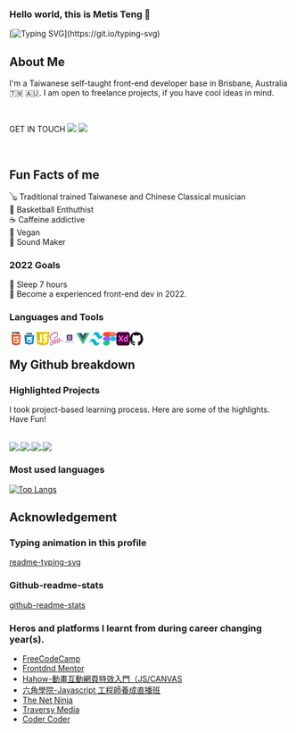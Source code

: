 ### Hello world, this is Metis Teng 🌱

[![Typing SVG](https://readme-typing-svg.herokuapp.com?font=JetBrains+Mono&color=FF566F&width=480&lines=I+am+a+self-taught+front-end+Develop.;I+love+learning+new+stuffs.;Nice+to+meet+you!)](https://git.io/typing-svg)

## About Me

I'm a Taiwanese self-taught front-end developer base in Brisbane, Australia 🇹🇼 🇦🇺. I am open to freelance projects, if you have cool ideas in mind.

<br>

GET IN TOUCH
[<img src="https://img.shields.io/badge/LinkedIn-0077B5?style=for-the-badge&logo=linkedin&logoColor=white">](https://www.linkedin.com/in/chao-chen-metis-teng/)
[<img src="https://img.shields.io/badge/Gmail-D14836?style=for-the-badge&logo=gmail&logoColor=white">](metis.teng@gmail.com)

<br>

## Fun Facts of me

🪕 Traditional trained Taiwanese and Chinese Classical musician
<br>
🏀 Basketball Enthuthist
<br>
☕️ Caffeine addictive
<br>
🥑 Vegan
<br>
🥁 Sound Maker

### 2022 Goals

🦉 Sleep 7 hours
<br>
📌 Become a experienced front-end dev in 2022.

### Languages and Tools

<img align="left" width="24px" height="24px" src="./img/logo-html.png" alt="HTML">
<img align="left" width="24px" height="24px" src="./img/logo-css.png" alt="CSS">
<img align="left" width="24px" height="24px" src="./img/logo-js.png" alt="Javascript">
<img align="left" width="24px" height="24px" src="./img/logo-sass.png" alt="Sass">
<img align="left" width="24px" height="24px" src="./img/logo-bs.png" alt="Bootstrap">
<img align="left" width="24px" height="24px" src="./img/logo-vue.png" alt="Vue.js">
<img align="left" width="24px" height="24px" src="./img/logo-tailwind.png" alt="Tailwind Css">
<img align="left" width="24px" height="24px" src="./img/logo-figma.png" alt="Figma">
<img align="left" width="24px" height="24px" src="./img/logo-xd.png" alt="Adobe XD">
<img align="left" width="24px" height="24px" src="./img/logo-github.png" alt="Github">

<br>

## My Github breakdown

### Highlighted Projects

I took project-based learning process. Here are some of the highlights. Have Fun!
<br>
<br>

<a href="https://github.com/greatmetis/greatmetis-rest-countries-api-with-color-theme-switcher">
<img align="center" src="https://github-readme-stats.vercel.app/api/pin/?username=greatmetis&repo=greatmetis-rest-countries-api-with-color-theme-switcher&theme=radical" />
</a>
<a href="https://github.com/greatmetis/todolist-hexSchool">
<img align="center" src="https://github-readme-stats.vercel.app/api/pin/?username=greatmetis&repo=todolist-hexSchooll&theme=radical" />
</a>
<a href="https://github.com/greatmetis/woworoom-ecommerce">
<img align="center" src="https://github-readme-stats.vercel.app/api/pin/?username=greatmetis&repo=woworoom-ecommerce&theme=radical" />
</a>
<a href="https://github.com/greatmetis/funding-page-practice">
<img align="center" src="https://github-readme-stats.vercel.app/api/pin/?username=greatmetis&repo=funding-page-practice&theme=radical" />
</a>

### Most used languages

[![Top Langs](https://github-readme-stats.vercel.app/api/top-langs/?username=greatmetis&theme=radical&layout=compact)](https://github.com/anuraghazra/github-readme-stats)

## Acknowledgement

### Typing animation in this profile

[readme-typing-svg](https://github.com/DenverCoder1/readme-typing-svg)

### Github-readme-stats

[github-readme-stats](https://github.com/anuraghazra/github-readme-stats)

### Heros and platforms I learnt from during career changing year(s).

- [FreeCodeCamp](https://www.freecodecamp.org)
- [Frontdnd Mentor](https://www.frontendmentor.io/profile/greatmetis)
- [Hahow-動畫互動網頁特效入門（JS/CANVAS](https://hahow.in/courses/586fae97a8aae907000ce721/main)
- [六角學院-Javascript 工程師養成直播班](https://www.hexschool.com/courses/js-training.html)
- [The Net Ninja](https://www.youtube.com/c/TheNetNinja)
- [Traversy Media](https://www.youtube.com/c/TraversyMedia)
- [Coder Coder](https://www.youtube.com/c/TheCoderCoder)

